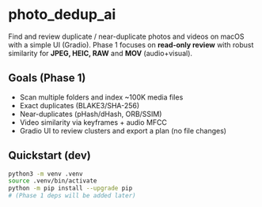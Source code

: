 # photo_dedup_ai

Find and review duplicate / near-duplicate photos and videos on macOS with a simple UI (Gradio).
Phase 1 focuses on **read-only review** with robust similarity for **JPEG, HEIC, RAW** and **MOV** (audio+visual).

## Goals (Phase 1)

- Scan multiple folders and index ~100K media files
- Exact duplicates (BLAKE3/SHA-256)
- Near-duplicates (pHash/dHash, ORB/SSIM)
- Video similarity via keyframes + audio MFCC
- Gradio UI to review clusters and export a plan (no file changes)

## Quickstart (dev)

```bash
python3 -m venv .venv
source .venv/bin/activate
python -m pip install --upgrade pip
# (Phase 1 deps will be added later)
```
